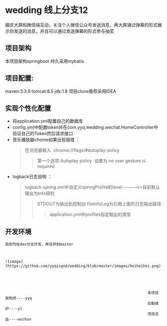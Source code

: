# wedding 线上分支12
婚庆大屏和微信端互动，关注个人微信公众号发送消息，再大屏通过弹幕的形式展示你发送的消息，并且可以通过发送弹幕的形式参与抽奖

## 项目架构
本项目架构springboot 持久采用mybatis 

## 项目配置:
maven:3.3.9 tomcat:8.5  jdk:1.8 项目clone推荐采用IDEA

## 实现个性化配置
* 将application.yml配置自己的数据库<br>
* config.yml中配置token并在com.yyq.wedding.wechat.HomeController中验证自己的Token然后请求接口<br>
* 音乐播放器chome如果出现报错 ：<br>
    > 在浏览器输入  chrome://flags/#autoplay-policy <br>
    >> 第一个选项 Autoplay policy  设置为 no user gesture is required <br>
* logback日志说明 ：<br>
    > logback-spring.xml中自定义springProfile的level------>>目前默认输出为Info级别<br>
    >> STDOUT为输出到控制台 fileInfoLog为引用上面的日志输出路径
    >>> application.yml中profiles指定输出的类型
## 开发环境
    目前均在dev分支开发，再合并到master
    
    
    
    ![image](https://github.com/yyqisgod/wedding/blob/master/images/heiheihei.png)





                                                                    本项目架构师----yyq
                                                                    后勤维护----yl
                                                                    项目总监----wuchun
